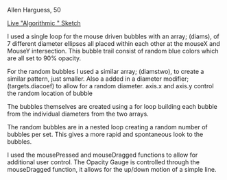 Allen Harguess, 50

[Live "Algorithmic " Sketch](https://allenharguess701.github.io/120-work/hw-8/)

I used a single loop for the mouse driven bubbles with an array; (diams), of 7
different diameter ellipses all placed within each other at the mouseX and MouseY intersection. This bubble trail consist of random blue colors which are all set
to 90% opacity.

For the random bubbles I used a similar array; (diamstwo), to create a similar
pattern, just smaller. Also a added in a diameter modifier; (targets.diacoef) to
allow for a random diameter. axis.x and axis.y control the random location of
bubble

The bubbles themselves are created using a for loop building each bubble from the
individual diameters from the two arrays.

The random bubbles are in a nested loop creating a random number of bubbles per
set. This gives a more rapid and spontaneous look to the bubbles.

I used the mousePressed and mouseDragged functions to allow for additional user
control. The Opacity Gauge is controlled through the mouseDragged function, it
allows for the up/down motion of a simple line.
